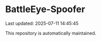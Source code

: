 # BattleEye-Spoofer

Last updated: 2025-07-11 14:45:45

This repository is automatically maintained.
